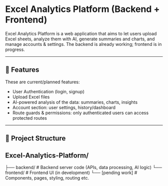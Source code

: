 # Excel Analytics Platform (Backend + Frontend)

Excel Analytics Platform is a web application that aims to let users upload Excel sheets, analyze them with AI, generate summaries and charts, and manage accounts & settings. The backend is already working; frontend is in progress.

---

## 🚀 Features

These are current/planned features:

- User Authentication (login, signup)
- Upload Excel files
- AI-powered analysis of the data: summaries, charts, insights
- Account section: user settings, history/dashboard
- Route guards & permissions: only authenticated users can access protected routes

---

## 📂 Project Structure

## Excel-Analytics-Platform/
├── backend/ # Backend server code (APIs, data processing, AI logic)
└── frontend/ # Frontend UI (in development)
└── [pending work] # Components, pages, styling, routing etc.
